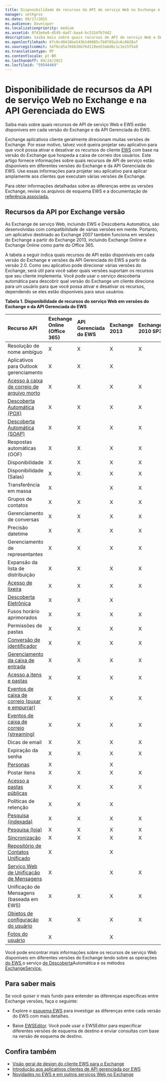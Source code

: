 ```yaml
---
title: Disponibilidade de recursos da API de serviço Web no Exchange e na API Gerenciada do EWS
manager: sethgros
ms.date: 09/17/2015
ms.audience: Developer
ms.localizationpriority: medium
ms.assetid: 07d3e6e8-d549-4ad7-baa4-bc531dfb7dd2
description: Saiba mais sobre quais recursos de API de serviço Web e EWS estão disponíveis em cada versão do Exchange e da API Gerenciada do EWS.
ms.openlocfilehash: 6fc0c40410be543b149885c7b0785a2c6c8828af
ms.sourcegitcommit: 54f6cd5a704b36b76d110ee53a6d6c1c3e15f5a9
ms.translationtype: MT
ms.contentlocale: pt-BR
ms.lasthandoff: 09/24/2021
ms.locfileid: "59544469"
---
```

# <a name="web-service-api-feature-availability-in-exchange-and-the-ews-managed-api"></a>Disponibilidade de recursos da API de serviço Web no Exchange e na API Gerenciada do EWS

Saiba mais sobre quais recursos de API de serviço Web e EWS estão disponíveis em cada versão do Exchange e da API Gerenciada do EWS.
  
Exchange aplicativos cliente geralmente direcionam muitas versões de Exchange. Por esse motivo, talvez você queira projetar seu aplicativo para que você possa ativar e desativar os recursos do cliente [EWS](ews-client-design-overview-for-exchange.md#EWSFeatures) com base na versão do Exchange que hospeda a caixa de correio dos usuários. Este artigo fornece informações sobre quais recursos de API de serviço estão disponíveis em diferentes versões do Exchange e da API Gerenciada do EWS. Use essas informações para projetar seu aplicativo para aplicar amplamente aos clientes que executam várias versões de Exchange. 
  
Para obter informações detalhadas sobre as diferenças entre as versões Exchange, revise os arquivos de esquema EWS e a documentação de [referência associada.](https://msdn.microsoft.com/library/6c969133-6036-448b-af39-a3caf9917e98%28Office.15%29.aspx)
  
## <a name="api-features-by-exchange-version"></a>Recursos da API por Exchange versão
<a name="bk_apifeatures"> </a>

As Exchange de serviço Web, incluindo EWS e Descoberta Automática, são desenvolvidas com compatibilidade de várias versões em mente. Portanto, um aplicativo destinado ao Exchange 2007 também funciona em versões do Exchange a partir do Exchange 2013, incluindo Exchange Online e Exchange Online como parte do Office 365. 
  
A tabela a seguir indica quais recursos de API estão disponíveis em cada versão do Exchange e versões da API Gerenciada do EWS a partir da versão 2.0. Como seu aplicativo pode direcionar várias versões do Exchange, será útil para você saber quais versões suportam os recursos que seu cliente implementa. Você pode usar o serviço descoberta automática para descobrir qual versão do Exchange um cliente direciona para um usuário para que você possa ativar e desativar os recursos, dependendo se eles estão disponíveis para seus usuários.
  
**Tabela 1. Disponibilidade de recursos do serviço Web em versões do Exchange e da API Gerenciada do EWS**

|Recurso API|Exchange Online (Office 365)|API Gerenciada do EWS|Exchange 2013|Exchange 2010 SP3|Exchange 2010 SP1|Exchange 2010|Exchange 2007 SP1|Exchange 2007|
|:-----|:-----|:-----|:-----|:-----|:-----|:-----|:-----|:-----|
|Resolução de nome ambíguo  <br/> |X  <br/> |X  <br/> |X  <br/> |X  <br/> |X  <br/> |X  <br/> |X  <br/> |X  <br/> |
|Aplicativos para Outlook gerenciamento  <br/> |X  <br/> |X  <br/> |X  <br/> ||||||
|[Acesso à caixa de correio de arquivo morto](archiving-in-ews-in-exchange.md) <br/> |X  <br/> |X  <br/> |X  <br/> |X  <br/> |X  <br/> ||||
|[Descoberta Automática (POX)](autodiscover-for-exchange.md) <br/> |X  <br/> |X  <br/> |X  <br/> |X  <br/> |X  <br/> |X  <br/> |X  <br/> |X  <br/> |
|[Descoberta Automática (SOAP)](autodiscover-for-exchange.md) <br/> |X  <br/> |X  <br/> |X  <br/> |X  <br/> |X  <br/> ||||
|Respostas automáticas (OOF)  <br/> |X  <br/> |X  <br/> |X  <br/> |X  <br/> |X  <br/> |X  <br/> |X  <br/> |X  <br/> |
|Disponibilidade  <br/> |X  <br/> |X  <br/> |X  <br/> |X  <br/> |X  <br/> |X  <br/> |X  <br/> |X  <br/> |
|Disponibilidade (Salas)  <br/> |X  <br/> |X  <br/> |X  <br/> |X  <br/> |X  <br/> |X  <br/> |||
|Transferência em massa  <br/> |X  <br/> ||X  <br/> |X  <br/> |X  <br/> ||||
|Grupos de contatos  <br/> |X  <br/> |X  <br/> |X  <br/> |X  <br/> |X  <br/> |X  <br/> |||
|Gerenciamento de conversas  <br/> |X  <br/> |X  <br/> |X  <br/> |X  <br/> |X  <br/> ||||
|Precisão datetime  <br/> |X  <br/> |X  <br/> |X  <br/> |X  <br/> |||||
|Gerenciamento de representantes  <br/> |X  <br/> |X  <br/> |X  <br/> |X  <br/> |X  <br/> |X  <br/> |X  <br/> ||
|Expansão da lista de distribuição  <br/> |X  <br/> |X  <br/> |X  <br/> |X  <br/> |X  <br/> |X  <br/> |X  <br/> |X  <br/> |
|[Acesso de lixeira](deleting-items-by-using-ews-in-exchange.md) <br/> |X  <br/> |X  <br/> |X  <br/> |X  <br/> |X  <br/> |X  <br/> |||
|[Descoberta Eletrônica](ediscovery-in-ews-in-exchange.md) <br/> |X  <br/> |X  <br/> |X  <br/> ||||||
|Fusos horário aprimorados  <br/> |X  <br/> |X  <br/> |X  <br/> |X  <br/> |X  <br/> |X  <br/> |||
|Permissões de pastas  <br/> |X  <br/> |X  <br/> |X  <br/> |X  <br/> |X  <br/> |X  <br/> |X  <br/> ||
|[Conversão de identificador](ews-identifiers-in-exchange.md) <br/> |X  <br/> |X  <br/> |X  <br/> |X  <br/> |X  <br/> |X  <br/> |X  <br/> ||
|[Gerenciamento da caixa de entrada](inbox-management-and-ews-in-exchange.md) <br/> |X  <br/> |X  <br/> |X  <br/> |X  <br/> |X  <br/> ||||
|[Acesso a itens e pastas](folders-and-items-in-ews-in-exchange.md) <br/> |X  <br/> |X  <br/> |X  <br/> |X  <br/> |X  <br/> |X  <br/> |X  <br/> |X  <br/> |
|[Eventos de caixa de correio (puxar e empurrar)](notification-subscriptions-mailbox-events-and-ews-in-exchange.md) <br/> |X  <br/> |X  <br/> |X  <br/> |X  <br/> |X  <br/> |X  <br/> |X  <br/> |X  <br/> |
|[Eventos de caixa de correio (streaming)](notification-subscriptions-mailbox-events-and-ews-in-exchange.md) <br/> |X  <br/> |X  <br/> |X  <br/> |X  <br/> |X  <br/> ||||
|Dicas de email  <br/> |X  <br/> |X  <br/> |X  <br/> |X  <br/> |X  <br/> ||||
|Expiração da senha  <br/> |X  <br/> |X  <br/> |X  <br/> |X  <br/> |||||
|[Personas](people-and-contacts-in-ews-in-exchange.md) <br/> |X  <br/> ||X  <br/> ||||||
|Postar itens  <br/> |X  <br/> |X  <br/> |X  <br/> |X  <br/> |X  <br/> |X  <br/> |X  <br/> ||
|[Acesso a pastas públicas](public-folder-access-with-ews-in-exchange.md) <br/> |X  <br/> |X  <br/> |X  <br/> |X  <br/> |X  <br/> |X  <br/> |X  <br/> ||
|Políticas de retenção  <br/> |X  <br/> |X  <br/> |X  <br/> ||||||
|[Pesquisa (indexada)](search-and-ews-in-exchange.md) <br/> |X  <br/> |X  <br/> |X  <br/> |X  <br/> |X  <br/> |X  <br/> |||
|[Pesquisa (loja)](search-and-ews-in-exchange.md) <br/> |X  <br/> |X  <br/> |X  <br/> |X  <br/> |X  <br/> |X  <br/> |X  <br/> |X  <br/> |
|[Sincronização](mailbox-synchronization-and-ews-in-exchange.md) <br/> |X  <br/> |X  <br/> |X  <br/> |X  <br/> |X  <br/> |X  <br/> |X  <br/> |X  <br/> |
|[Repositório de Contatos Unificado](people-and-contacts-in-ews-in-exchange.md) <br/> |X  <br/> ||X  <br/> ||||||
|[Serviço Web de Unificação de Mensagens](https://msdn.microsoft.com/library/83afea8a-c716-41df-9eb2-e1000357afb6%28Office.15%29.aspx) <br/> |X  <br/> ||X  <br/> |X  <br/> |X  <br/> |X  <br/> |X  <br/> |X  <br/> |
|Unificação de Mensagens (baseada em EWS)  <br/> |X  <br/> |X  <br/> |X  <br/> |X  <br/> |X  <br/> |X  <br/> |||
|[Objetos de configuração do usuário](persistent-application-settings-in-ews-in-exchange.md) <br/> |X  <br/> |X  <br/> |X  <br/> |X  <br/> |X  <br/> |X  <br/> |||
|[Fotos do usuário](how-to-get-user-photos-by-using-ews-in-exchange.md) <br/> |X  <br/> ||X  <br/> ||||||
   
Você pode encontrar mais informações sobre os recursos de serviço Web disponíveis em diferentes versões do Exchange lendo sobre as operações [do EWS,](https://msdn.microsoft.com/library/cf6fd871-9a65-4f34-8557-c8c71dd7ce09%28Office.15%29.aspx)o serviço [de Descoberta](https://msdn.microsoft.com/library/a01124a8-a8cf-4b80-8625-d7ee05690bca%28Office.15%29.aspx)Automática e os métodos [ExchangeService.](https://msdn.microsoft.com/library/office/microsoft.exchange.webservices.data.exchangeservice_methods%28v=exchg.80%29.aspx)
  
## <a name="to-learn-more"></a>Para saber mais
<a name="bk_apifeatures"> </a>

Se você quiser ir mais fundo para entender as diferenças específicas entre Exchange versões, faça o seguinte:
  
- Explore o [esquema EWS](https://msdn.microsoft.com/library/6c969133-6036-448b-af39-a3caf9917e98%28Office.15%29.aspx) para investigar as diferenças entre cada versão do EWS com mais detalhes. 
    
- Baixe [EWSEditor](http://ewseditor.codeplex.com/). Você pode usar o EWSEditor para especificar diferentes versões de esquema de destino e enviar consultas com base na versão de esquema de destino.
    
## <a name="see-also"></a>Confira também

- [Visão geral de design do cliente EWS para o Exchange](ews-client-design-overview-for-exchange.md)   
- [Introdução aos aplicativos clientes de API gerenciada por EWS](get-started-with-ews-managed-api-client-applications.md) 
- [Novidades no EWS e em outros serviços Web no Exchange](whats-new-in-ews-and-other-web-services-in-exchange.md)
    

